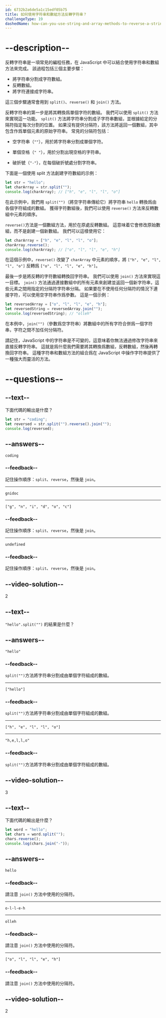 ```yaml
---
id: 6732b2a6de5a1c15edf05b75
title: 如何使用字符串和數組方法反轉字符串？
challengeType: 19
dashedName: how-can-you-use-string-and-array-methods-to-reverse-a-string
---
```


# --description--

反轉字符串是一項常見的編程任務，在 JavaScript 中可以結合使用字符串和數組方法來完成。 該過程包括三個主要步驟：

- 將字符串分割成字符數組。
- 反轉數組。
- 將字符連接成字符串。

這三個步驟通常會用到 `split()`、`reverse()` 和 `join()` 方法。

反轉字符串的第一步是將其轉換爲單個字符的數組。 我們可以使用 `split()` 方法來實現這一功能。 `split()` 方法將字符串分割成子字符串數組，並根據給定的分隔符指定每次分割的位置。 如果沒有提供分隔符，該方法將返回一個數組，其中包含作爲單個元素的原始字符串。 常見的分隔符包括：

- 空字符串（`""`），用於將字符串分割成單個字符。

- 單個空格（`" "`），用於分割出現空格的字符串。

- 破折號（`"-"`），在每個破折號處分割字符串。

下面是一個使用 split 方法創建字符數組的示例：

```js
let str = "hello";
let charArray = str.split("");
console.log(charArray); // ["h", "e", "l", "l", "o"]
```

在此示例中，我們用 `split("")`（將空字符串傳給它）將字符串 `hello` 轉換爲由各個字符組成的數組。 獲得字符數組後，我們可以使用 `reverse()` 方法來反轉數組中元素的順序。

`reverse()`方法是一個數組方法，用於在原處反轉數組。 這意味着它會修改原始數組，而不是創建一個新數組。 我們可以這樣使用它：

```js
let charArray = ["h", "e", "l", "l", "o"];
charArray.reverse();
console.log(charArray); // ["o", "l", "l", "e", "h"]
```

在這個示例中，`reverse()` 改變了 `charArray` 中元素的順序，將 `["h", "e", "l", "l", "o"]` 反轉爲 `["o", "l", "l", "e", "h"]`。

最後一步是將反轉的字符數組轉換回字符串。 我們可以使用 `join()` 方法來實現這一目標。 `join()` 方法通過連接數組中的所有元素來創建並返回一個新字符串，這些元素之間用指定的分隔符字符串分隔。 如果要在不使用任何分隔符的情況下連接字符，可以使用空字符串作爲參數。 這是一個示例：

```js
let reversedArray = ["o", "l", "l", "e", "h"];
let reversedString = reversedArray.join("");
console.log(reversedString); // "olleh"
```

在本例中，`join("")`（參數爲空字符串）將數組中的所有字符合併爲一個字符串，字符之間不加任何分隔符。

請記住，JavaScript 中的字符串是不可變的，這意味着你無法通過修改字符串來直接反轉字符串。 這就是爲什麼我們需要將其轉換爲數組，反轉數組，然後再轉換回字符串。 這種字符串和數組方法的組合爲在 JavaScript 中操作字符串提供了一種強大而靈活的方法。

# --questions--

## --text--

下面代碼的輸出是什麼？

```js
let str = "coding";
let reversed = str.split("").reverse().join("");
console.log(reversed);
```

## --answers--

`coding`

### --feedback--

記住操作順序：`split`、`reverse`，然後是 `join`。

---

`gnidoc`

---

`["g", "n", "i", "d", "o", "c"]`

### --feedback--

記住操作順序：`split`、`reverse`，然後是 `join`。

---

`undefined`

### --feedback--

記住操作順序：`split`、`reverse`，然後是 `join`。

## --video-solution--

2

## --text--

`"hello".split("")` 的結果是什麼？

## --answers--

`"hello"`

### --feedback--

`split("")`方法將字符串分割成由單個字符組成的數組。

---

`["hello"]`

### --feedback--

`split("")`方法將字符串分割成由單個字符組成的數組。

---

`["h", "e", "l", "l", "o"]`

---

`"h,e,l,l,o"`

### --feedback--

`split("")`方法將字符串分割成由單個字符組成的數組。

## --video-solution--

3

## --text--

下面代碼的輸出是什麼？

```js
let word = "hello";
let chars = word.split("");
chars.reverse();
console.log(chars.join("-"));
```

## --answers--

`hello`

### --feedback--

請注意 `join()` 方法中使用的分隔符。

---

`o-l-l-e-h`

---

`olleh`

### --feedback--

請注意 `join()` 方法中使用的分隔符。

---

`["o", "l", "l", "e", "h"]`

### --feedback--

請注意 `join()` 方法中使用的分隔符。

## --video-solution--

2
